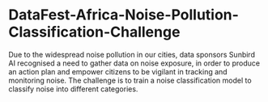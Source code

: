 # DataFest-Africa-Noise-Pollution-Classification-Challenge
Due to the widespread noise pollution in our cities, data sponsors Sunbird AI recognised a need to gather data on noise exposure, in order to produce an action plan and empower citizens to be vigilant in tracking and monitoring noise.  The challenge is to train a noise classification model to classify noise into different categories.
